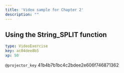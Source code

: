 ```yaml
---
title: 'Video sample for Chapter 2'
description: ""
---
```


## Using the String_SPLIT function

```yaml
type: VideoExercise
key: ac04dee8b5
xp: 50
```

`@projector_key`
41b4b7b1bc4c2bdee2e606f746871362
